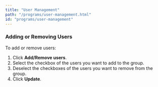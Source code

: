 ```yaml
---
title: "User Management"
path: "/programs/user-management.html"
id: "programs/user-management"
---
```


### Adding or Removing Users
To add or remove users:
1. Click **Add/Remove users**.
2. Select the checkbox of the users you want to add to the group.
3. Deselect the checkboxes of the users you want to remove from the group.
3. Click **Update**.  
